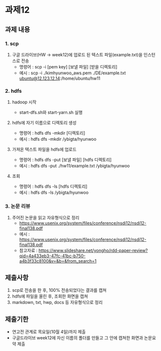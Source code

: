 # 과제12

## 과제 내용
### 1. scp
1. 구글 드라이브(HW -> week12)에 업로드 된 텍스트 파일(example.txt)을 인스턴스로 전송
    - 명령어 : scp -i [pem key] [보낼 파일] [받을 디렉토리]
    - 예시 : scp -i ./kimhyunwoo_aws.pem ./DE/example.txt ubuntu@12.123.12.14:/home/ubuntu/hw11

### 2. hdfs
1. hadoop 시작
    - start-dfs.sh와 start-yarn.sh 실행
    
2. hdfs에 자기 이름으로 디렉토리 생성
    - 명령어 : hdfs dfs -mkdir [디렉토리]
    - 예시 : hdfs dfs -mkdir /ybigta/hyunwoo
    
3. 가져온 텍스트 파일을 hdfs에 업로드
    - 명령어 : hdfs dfs -put [보낼 파일] [hdfs 디렉토리]
    - 예시 : hdfs dfs -put ./hw11/example.txt /ybigta/hyunwoo
    
4. 조회
    - 명령어 : hdfs dfs -ls [hdfs 디렉토리]
    - 예시 : hdfs dfs -ls /ybigta/hyunwoo

### 3. 논문 리뷰
1. 주어진 논문을 읽고 자유형식으로 정리
    - https://www.usenix.org/system/files/conference/nsdi12/nsdi12-final138.pdf
    - 예시 : https://www.usenix.org/system/files/conference/nsdi12/nsdi12-final138.pdf
    - 참고자료 : https://www.slideshare.net/yongho/rdd-paper-review?qid=4a433eb3-47fc-41bc-b750-a4b3f33c8100&v=&b=&from_search=1

## 제출사항
1. scp로 전송을 한 후, 100% 전송되었다는 결과를 캡쳐
2. hdfs에 파일을 올린 후, 조회한 화면을 캡쳐
3. markdown, txt, hwp, docs 등 자유형식으로 정리

## 제출기한
- 연고전 관계로 목요일(10월 4일)까지 제출
- 구글드라이브 week12에 자신 이름의 폴더를 만들고 그 안에 캡쳐한 화면과 논문요약 제출
